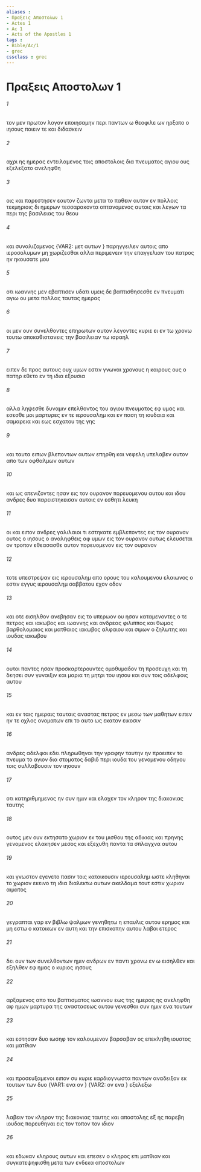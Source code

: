 ```yaml
---
aliases : 
- Πραξεις Aποστολων 1
- Actes 1
- Ac 1
- Acts of the Apostles 1
tags : 
- Bible/Ac/1
- grec
cssclass : grec
---
```


# Πραξεις Aποστολων 1

###### 1
τον μεν πρωτον λογον εποιησαμην περι παντων ω θεοφιλε ων ηρξατο ο ιησους ποιειν τε και διδασκειν
###### 2
αχρι ης ημερας εντειλαμενος τοις αποστολοις δια πνευματος αγιου ους εξελεξατο ανεληφθη
###### 3
οις και παρεστησεν εαυτον ζωντα μετα το παθειν αυτον εν πολλοις τεκμηριοις δι ημερων τεσσαρακοντα οπτανομενος αυτοις και λεγων τα περι της βασιλειας του θεου
###### 4
και συναλιζομενος  {VAR2: μετ αυτων } παρηγγειλεν αυτοις απο ιεροσολυμων μη χωριζεσθαι αλλα περιμενειν την επαγγελιαν του πατρος ην ηκουσατε μου
###### 5
οτι ιωαννης μεν εβαπτισεν υδατι υμεις δε βαπτισθησεσθε εν πνευματι αγιω ου μετα πολλας ταυτας ημερας
###### 6
οι μεν ουν συνελθοντες επηρωτων αυτον λεγοντες κυριε ει εν τω χρονω τουτω αποκαθιστανεις την βασιλειαν τω ισραηλ
###### 7
ειπεν δε προς αυτους ουχ υμων εστιν γνωναι χρονους η καιρους ους ο πατηρ εθετο εν τη ιδια εξουσια
###### 8
αλλα ληψεσθε δυναμιν επελθοντος του αγιου πνευματος εφ υμας και εσεσθε μοι μαρτυρες εν τε ιερουσαλημ και εν παση τη ιουδαια και σαμαρεια και εως εσχατου της γης
###### 9
και ταυτα ειπων βλεποντων αυτων επηρθη και νεφελη υπελαβεν αυτον απο των οφθαλμων αυτων
###### 10
και ως ατενιζοντες ησαν εις τον ουρανον πορευομενου αυτου και ιδου ανδρες δυο παρειστηκεισαν αυτοις εν εσθητι λευκη
###### 11
οι και ειπον ανδρες γαλιλαιοι τι εστηκατε εμβλεποντες εις τον ουρανον ουτος ο ιησους ο αναληφθεις αφ υμων εις τον ουρανον ουτως ελευσεται ον τροπον εθεασασθε αυτον πορευομενον εις τον ουρανον
###### 12
τοτε υπεστρεψαν εις ιερουσαλημ απο ορους του καλουμενου ελαιωνος ο εστιν εγγυς ιερουσαλημ σαββατου εχον οδον
###### 13
και οτε εισηλθον ανεβησαν εις το υπερωον ου ησαν καταμενοντες ο τε πετρος και ιακωβος και ιωαννης και ανδρεας φιλιππος και θωμας βαρθολομαιος και ματθαιος ιακωβος αλφαιου και σιμων ο ζηλωτης και ιουδας ιακωβου
###### 14
ουτοι παντες ησαν προσκαρτερουντες ομοθυμαδον τη προσευχη και τη δεησει συν γυναιξιν και μαρια τη μητρι του ιησου και συν τοις αδελφοις αυτου
###### 15
και εν ταις ημεραις ταυταις αναστας πετρος εν μεσω των μαθητων ειπεν ην τε οχλος ονοματων επι το αυτο ως εκατον εικοσιν
###### 16
ανδρες αδελφοι εδει πληρωθηναι την γραφην ταυτην ην προειπεν το πνευμα το αγιον δια στοματος δαβιδ περι ιουδα του γενομενου οδηγου τοις συλλαβουσιν τον ιησουν
###### 17
οτι κατηριθμημενος ην συν ημιν και ελαχεν τον κληρον της διακονιας ταυτης
###### 18
ουτος μεν ουν εκτησατο χωριον εκ του μισθου της αδικιας και πρηνης γενομενος ελακησεν μεσος και εξεχυθη παντα τα σπλαγχνα αυτου
###### 19
και γνωστον εγενετο πασιν τοις κατοικουσιν ιερουσαλημ ωστε κληθηναι το χωριον εκεινο τη ιδια διαλεκτω αυτων ακελδαμα τουτ εστιν χωριον αιματος
###### 20
γεγραπται γαρ εν βιβλω ψαλμων γενηθητω η επαυλις αυτου ερημος και μη εστω ο κατοικων εν αυτη και την επισκοπην αυτου λαβοι ετερος
###### 21
δει ουν των συνελθοντων ημιν ανδρων εν παντι χρονω εν ω εισηλθεν και εξηλθεν εφ ημας ο κυριος ιησους
###### 22
αρξαμενος απο του βαπτισματος ιωαννου εως της ημερας ης ανεληφθη αφ ημων μαρτυρα της αναστασεως αυτου γενεσθαι συν ημιν ενα τουτων
###### 23
και εστησαν δυο ιωσηφ τον καλουμενον βαρσαβαν ος επεκληθη ιουστος και ματθιαν
###### 24
και προσευξαμενοι ειπον συ κυριε καρδιογνωστα παντων αναδειξον εκ τουτων των δυο  {VAR1: ενα ον } {VAR2: ον ενα } εξελεξω
###### 25
λαβειν τον κληρον της διακονιας ταυτης και αποστολης εξ ης παρεβη ιουδας πορευθηναι εις τον τοπον τον ιδιον
###### 26
και εδωκαν κληρους αυτων και επεσεν ο κληρος επι ματθιαν και συγκατεψηφισθη μετα των ενδεκα αποστολων
